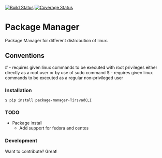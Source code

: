 [![Build Status](https://travis-ci.com/TirsvadCLI-Tools/PackageManager.svg?branch=main)](https://travis-ci.com/TirsvadCLI-Tools/PackageManager)
[![Coverage Status](https://coveralls.io/repos/github/TirsvadCLI-Tools/PackageManager/badge.svg)](https://coveralls.io/github/TirsvadCLI-Tools/PackageManager)
# Package Manager
Package Manager for different distrobution of linux.

## Conventions
\# - requires given linux commands to be executed with root privileges either directly as a root user or by use of sudo command
$ - requires given linux commands to be executed as a regular non-privileged user

### Installation
    $ pip install package-manager-TirsvadCLI

### TODO
* Package install
    * Add support for fedora and centos

### Development

Want to contribute? Great!
